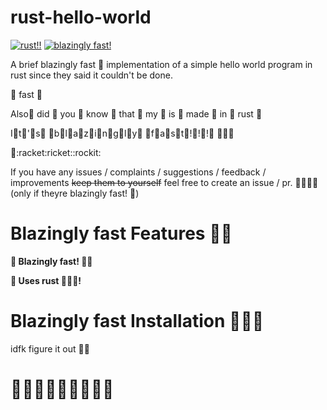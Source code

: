 # rust-hello-world

[![rust!!](https://forthebadge.com/images/badges/made-with-rust.svg)](#)
[![blazingly fast!](https://forthebadge.com/images/badges/made-with-rust.svg)](#)

A brief blazingly fast :rocket: implementation of a simple hello world program in rust since they said it couldn't be done.

:rocket: fast :rocket:

Also:rocket: did :rocket: you :rocket: know :rocket: that :rocket: my :rocket: is :rocket: made :rocket: in :rocket: rust :rocket:

I:rocket:t:rocket:':rocket:s:rocket: :rocket:b:rocket:l:rocket:a:rocket:z:rocket:i:rocket:n:rocket:g:rocket:l:rocket:y:rocket: :rocket:f:rocket:a:rocket:s:rocket:t:rocket:!:rocket:!:rocket:!:rocket: :rocket::rocket::rocket:

:rocket::racket:ricket::rockit:

If you have any issues / complaints / suggestions / feedback / improvements ~~keep them to yourself~~ feel free to create an issue / pr. 🚀🚀🚀🚀 (only if theyre blazingly fast! 🚀)

# Blazingly fast Features 🚀🚀

**🚀 Blazingly fast! 🚀🚀**

**🦀 Uses rust 🚀🦀🦀!**

# Blazingly fast Installation 🚀🚀🚀

idfk figure it out 🚀🚀

# 🚀🚀🚀🚀🚀🚀🚀🚀🚀